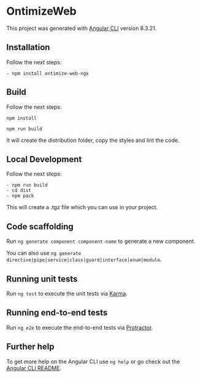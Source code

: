 # OntimizeWeb

This project was generated with [Angular CLI](https://github.com/angular/angular-cli) version 8.3.21.

## Installation

Follow the next steps:

    - npm install ontimize-web-ngx

## Build

Follow the next steps:

`npm install`

`npm run build`

It will create the distribution folder, copy the styles and lint the code.

## Local Development

Follow the next steps:

    - npm run build
    - cd dist
    - npm pack

This will create a .tgz file which you can use in your project.

## Code scaffolding

Run `ng generate component component-name` to generate a new component.

You can also use `ng generate directive|pipe|service|class|guard|interface|enum|module`.

## Running unit tests

Run `ng test` to execute the unit tests via [Karma](https://karma-runner.github.io).

## Running end-to-end tests

Run `ng e2e` to execute the end-to-end tests via [Protractor](http://www.protractortest.org/).

## Further help

To get more help on the Angular CLI use `ng help` or go check out the [Angular CLI README](https://github.com/angular/angular-cli/blob/master/README.md).